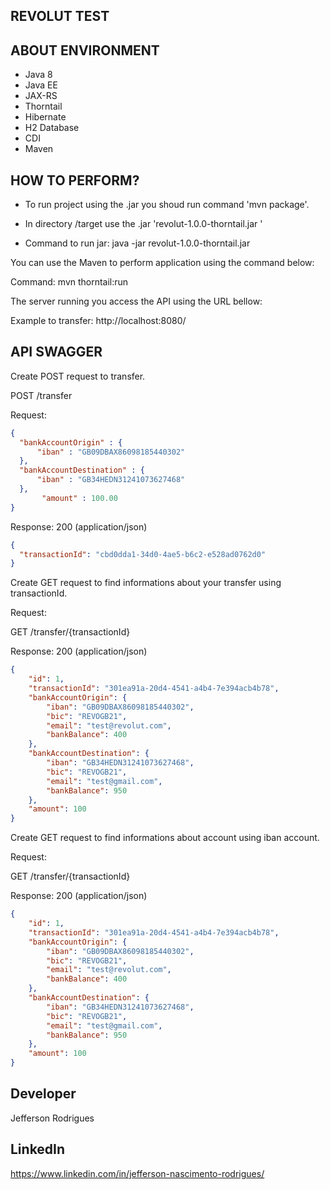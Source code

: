 ## REVOLUT TEST

## ABOUT ENVIRONMENT

- Java 8
- Java EE
- JAX-RS
- Thorntail
- Hibernate
- H2 Database
- CDI
- Maven

## HOW TO PERFORM? 

- To run project using the .jar you shoud run command 'mvn package'.

- In directory /target use the .jar 'revolut-1.0.0-thorntail.jar '

- Command to run jar: java -jar revolut-1.0.0-thorntail.jar

You can use the Maven to perform application using the command below:

Command: mvn thorntail:run 

The server running you access the API using the URL bellow:

Example to transfer: http://localhost:8080/


## API SWAGGER

Create POST request to transfer.

POST /transfer

Request:

```json
{
  "bankAccountOrigin" : {
      "iban" : "GB09DBAX86098185440302"
  },
  "bankAccountDestination" : {
      "iban" : "GB34HEDN31241073627468"
  },
       "amount" : 100.00
}
```

Response: 200 (application/json)

```json
{
  "transactionId": "cbd0dda1-34d0-4ae5-b6c2-e528ad0762d0"
}
```

Create GET request to find informations about your transfer using transactionId.

Request:

GET /transfer/{transactionId}

Response: 200 (application/json)

```json
{
    "id": 1,
    "transactionId": "301ea91a-20d4-4541-a4b4-7e394acb4b78",
    "bankAccountOrigin": {
        "iban": "GB09DBAX86098185440302",
        "bic": "REVOGB21",
        "email": "test@revolut.com",
        "bankBalance": 400
    },
    "bankAccountDestination": {
        "iban": "GB34HEDN31241073627468",
        "bic": "REVOGB21",
        "email": "test@gmail.com",
        "bankBalance": 950
    },
    "amount": 100
}
```

Create GET request to find informations about account using iban account.

Request:

GET /transfer/{transactionId}

Response: 200 (application/json)

```json
{
    "id": 1,
    "transactionId": "301ea91a-20d4-4541-a4b4-7e394acb4b78",
    "bankAccountOrigin": {
        "iban": "GB09DBAX86098185440302",
        "bic": "REVOGB21",
        "email": "test@revolut.com",
        "bankBalance": 400
    },
    "bankAccountDestination": {
        "iban": "GB34HEDN31241073627468",
        "bic": "REVOGB21",
        "email": "test@gmail.com",
        "bankBalance": 950
    },
    "amount": 100
}
```

## Developer
Jefferson Rodrigues

## LinkedIn
https://www.linkedin.com/in/jefferson-nascimento-rodrigues/
